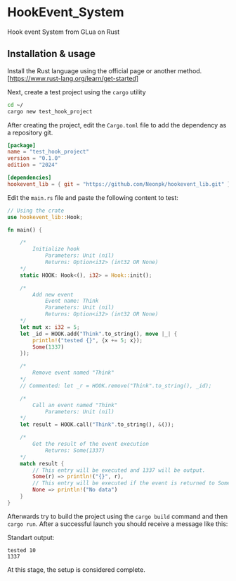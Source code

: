# HookEvent_System
Hook event System from GLua on Rust

## Installation & usage

Install the Rust language using the official page or another method.
[https://www.rust-lang.org/learn/get-started]

Next, create a test project using the ```cargo``` utility

```sh
cd ~/
cargo new test_hook_project
```

After creating the project, edit the ```Cargo.toml``` file to add the dependency as a repository git.

```toml
[package]
name = "test_hook_project"
version = "0.1.0"
edition = "2024"

[dependencies]
hookevent_lib = { git = "https://github.com/Neonpk/hookevent_lib.git" }
```
Edit the ```main.rs``` file and paste the following content to test:

```Rust
// Using the crate
use hookevent_lib::Hook;

fn main() {

    /*
        Initialize hook 
            Parameters: Unit (nil)
            Returns: Option<i32> (int32 OR None)
    */
    static HOOK: Hook<(), i32> = Hook::init();

    /*
        Add new event
            Event name: Think 
            Parameters: Unit (nil)
            Returns: Option<i32> (int32 OR None)
    */
    let mut x: i32 = 5;
    let _id = HOOK.add("Think".to_string(), move |_| {
        println!("tested {}", {x += 5; x});
        Some(1337)
    });

    /* 
        Remove event named "Think"
    */
    // Commented: let _r = HOOK.remove("Think".to_string(), _id);

    /*
        Call an event named "Think"
            Parameters: Unit (nil)
    */
    let result = HOOK.call("Think".to_string(), &());

    /*
        Get the result of the event execution 
            Returns: Some(1337)
    */
    match result {
        // This entry will be executed and 1337 will be output.
        Some(r) => println!("{}", r),
        // This entry will be executed if the event is returned to Some(None) when adding the event
        None => println!("No data")
    }
}
```

Afterwards try to build the project using the ```cargo build``` command and then ```cargo run```.
After a successful launch you should receive a message like this:

Standart output:
```
tested 10
1337
```

At this stage, the setup is considered complete.
